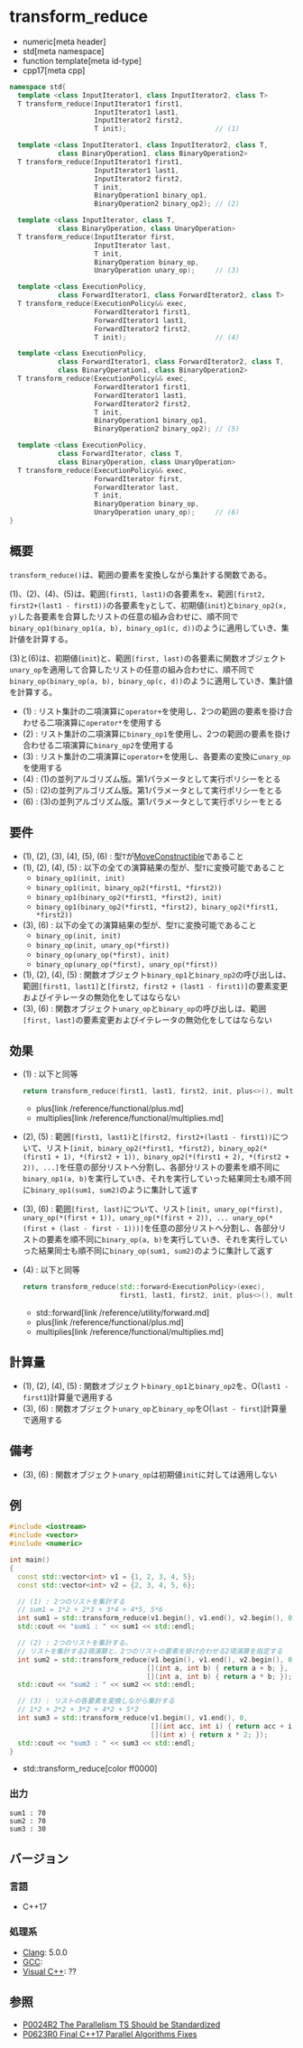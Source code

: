 # transform_reduce
* numeric[meta header]
* std[meta namespace]
* function template[meta id-type]
* cpp17[meta cpp]

```cpp
namespace std{
  template <class InputIterator1, class InputIterator2, class T>
  T transform_reduce(InputIterator1 first1,
                     InputIterator1 last1,
                     InputIterator2 first2,
                     T init);                      // (1)

  template <class InputIterator1, class InputIterator2, class T,
            class BinaryOperation1, class BinaryOperation2>
  T transform_reduce(InputIterator1 first1,
                     InputIterator1 last1,
                     InputIterator2 first2,
                     T init,
                     BinaryOperation1 binary_op1,
                     BinaryOperation2 binary_op2); // (2)

  template <class InputIterator, class T,
            class BinaryOperation, class UnaryOperation>
  T transform_reduce(InputIterator first,
                     InputIterator last,
                     T init,
                     BinaryOperation binary_op,
                     UnaryOperation unary_op);     // (3)

  template <class ExecutionPolicy,
            class ForwardIterator1, class ForwardIterator2, class T>
  T transform_reduce(ExecutionPolicy&& exec,
                     ForwardIterator1 first1,
                     ForwardIterator1 last1,
                     ForwardIterator2 first2,
                     T init);                      // (4)

  template <class ExecutionPolicy,
            class ForwardIterator1, class ForwardIterator2, class T,
            class BinaryOperation1, class BinaryOperation2>
  T transform_reduce(ExecutionPolicy&& exec,
                     ForwardIterator1 first1,
                     ForwardIterator1 last1,
                     ForwardIterator2 first2,
                     T init,
                     BinaryOperation1 binary_op1,
                     BinaryOperation2 binary_op2); // (5)

  template <class ExecutionPolicy,
            class ForwardIterator, class T,
            class BinaryOperation, class UnaryOperation>
  T transform_reduce(ExecutionPolicy&& exec,
                     ForwardIterator first,
                     ForwardIterator last,
                     T init,
                     BinaryOperation binary_op,
                     UnaryOperation unary_op);     // (6)
}
```

## 概要
`transform_reduce()`は、範囲の要素を変換しながら集計する関数である。

(1)、(2)、(4)、(5)は、範囲`[first1, last1)`の各要素を`x`、範囲`[first2, first2+(last1 - first1))`の各要素を`y`として、初期値(`init`)と`binary_op2(x, y)`した各要素を合算したリストの任意の組み合わせに、順不同で`binary_op1(binary_op1(a, b), binary_op1(c, d))`のように適用していき、集計値を計算する。

(3)と(6)は、初期値(`init`)と、範囲`[first, last)`の各要素に関数オブジェクト`unary_op`を適用して合算したリストの任意の組み合わせに、順不同で`binary_op(binary_op(a, b), binary_op(c, d))`のように適用していき、集計値を計算する。

- (1) : リスト集計の二項演算に`operator+`を使用し、2つの範囲の要素を掛け合わせる二項演算に`operator*`を使用する
- (2) : リスト集計の二項演算に`binary_op1`を使用し、2つの範囲の要素を掛け合わせる二項演算に`binary_op2`を使用する
- (3) : リスト集計の二項演算に`operator+`を使用し、各要素の変換に`unary_op`を使用する
- (4) : (1)の並列アルゴリズム版。第1パラメータとして実行ポリシーをとる
- (5) : (2)の並列アルゴリズム版。第1パラメータとして実行ポリシーをとる
- (6) : (3)の並列アルゴリズム版。第1パラメータとして実行ポリシーをとる


## 要件
- (1), (2), (3), (4), (5), (6) : 型`T`が[MoveConstructible](/reference/concepts/MoveConstructible.md)であること
- (1), (2), (4), (5) : 以下の全ての演算結果の型が、型`T`に変換可能であること
    - `binary_op1(init, init)`
    - `binary_op1(init, binary_op2(*first1, *first2))`
    - `binary_op1(binary_op2(*first1, *first2), init)`
    - `binary_op1(binary_op2(*first1, *first2), binary_op2(*first1, *first2))`
- (3), (6) : 以下の全ての演算結果の型が、型`T`に変換可能であること
    - `binary_op(init, init)`
    - `binary_op(init, unary_op(*first))`
    - `binary_op(unary_op(*first), init)`
    - `binary_op(unary_op(*first), unary_op(*first))`
- (1), (2), (4), (5) : 関数オブジェクト`binary_op1`と`binary_op2`の呼び出しは、範囲`[first1, last1]`と`[first2, first2 + (last1 - first1)]`の要素変更およびイテレータの無効化をしてはならない
- (3), (6) : 関数オブジェクト`unary_op`と`binary_op`の呼び出しは、範囲`[first, last]`の要素変更およびイテレータの無効化をしてはならない


## 効果
- (1) : 以下と同等
    ```cpp
    return transform_reduce(first1, last1, first2, init, plus<>(), multiplies<>);
    ```
    * plus[link /reference/functional/plus.md]
    * multiplies[link /reference/functional/multiplies.md]

- (2), (5) : 範囲`[first1, last1)`と`[first2, first2+(last1 - first1))`について、リスト`[init, binary_op2(*first1, *first2), binary_op2(*(first1 + 1), *(first2 + 1)), binary_op2(*(first1 + 2), *(first2 + 2)), ...]`を任意の部分リストへ分割し、各部分リストの要素を順不同に`binary_op1(a, b)`を実行していき、それを実行していった結果同士も順不同に`binary_op1(sum1, sum2)`のように集計して返す

- (3), (6) : 範囲`[first, last)`について、リスト`[init, unary_op(*first), unary_op(*(first + 1)), unary_op(*(first + 2)), ... unary_op(*(first + (last - first - 1)))]`を任意の部分リストへ分割し、各部分リストの要素を順不同に`binary_op(a, b)`を実行していき、それを実行していった結果同士も順不同に`binary_op(sum1, sum2)`のように集計して返す

- (4) : 以下と同等
    ```cpp
    return transform_reduce(std::forward<ExecutionPolicy>(exec),
                            first1, last1, first2, init, plus<>(), multiplies<>());
    ```
    * std::forward[link /reference/utility/forward.md]
    * plus[link /reference/functional/plus.md]
    * multiplies[link /reference/functional/multiplies.md]


## 計算量
- (1), (2), (4), (5) : 関数オブジェクト`binary_op1`と`binary_op2`を、O(`last1 - first1`)計算量で適用する
- (3), (6) : 関数オブジェクト`unary_op`と`binary_op`をO(`last - first`)計算量で適用する


## 備考
- (3), (6) : 関数オブジェクト`unary_op`は初期値`init`に対しては適用しない


## 例
```cpp example
#include <iostream>
#include <vector>
#include <numeric>

int main()
{
  const std::vector<int> v1 = {1, 2, 3, 4, 5};
  const std::vector<int> v2 = {2, 3, 4, 5, 6};

  // (1) : 2つのリストを集計する
  // sum1 = 1*2 + 2*3 + 3*4 + 4*5, 5*6
  int sum1 = std::transform_reduce(v1.begin(), v1.end(), v2.begin(), 0);
  std::cout << "sum1 : " << sum1 << std::endl;

  // (2) : 2つのリストを集計する。
  // リストを集計する2項演算と、2つのリストの要素を掛け合わせる2項演算を指定する
  int sum2 = std::transform_reduce(v1.begin(), v1.end(), v2.begin(), 0,
                                  [](int a, int b) { return a + b; },  // 集計関数
                                  [](int a, int b) { return a * b; }); // 2つの要素を合成する関数
  std::cout << "sum2 : " << sum2 << std::endl;

  // (3) : リストの各要素を変換しながら集計する
  // 1*2 + 2*2 + 3*2 + 4*2 + 5*2
  int sum3 = std::transform_reduce(v1.begin(), v1.end(), 0,
                                   [](int acc, int i) { return acc + i; }, // 集計関数
                                   [](int x) { return x * 2; });           // 変換関数
  std::cout << "sum3 : " << sum3 << std::endl;
}
```
* std::transform_reduce[color ff0000]

### 出力
```
sum1 : 70
sum2 : 70
sum3 : 30
```

## バージョン
### 言語
- C++17

### 処理系
- [Clang](/implementation.md#clang): 5.0.0
- [GCC](/implementation.md#gcc):
- [Visual C++](/implementation.md#visual_cpp): ??

## 参照
- [P0024R2 The Parallelism TS Should be Standardized](http://www.open-std.org/jtc1/sc22/wg21/docs/papers/2016/p0024r2.html)
- [P0623R0 Final C++17 Parallel Algorithms Fixes](http://www.open-std.org/jtc1/sc22/wg21/docs/papers/2017/p0623r0.html)
